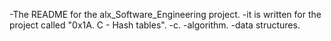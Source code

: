 -The README for the alx_Software_Engineering project.
-it is written for the project called "0x1A. C - Hash tables".
-c.
-algorithm.
-data structures.
